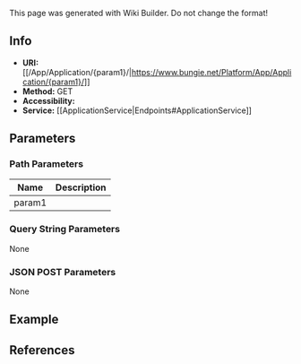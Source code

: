 <span class="wiki-builder">This page was generated with Wiki Builder. Do not change the format!</span>

## Info

* **URI:** [[/App/Application/{param1}/|https://www.bungie.net/Platform/App/Application/{param1}/]]
* **Method:** GET
* **Accessibility:**
* **Service:** [[ApplicationService|Endpoints#ApplicationService]]

## Parameters
### Path Parameters
Name | Description
---- | -----------
param1 | 

### Query String Parameters
None

### JSON POST Parameters
None

## Example

## References
